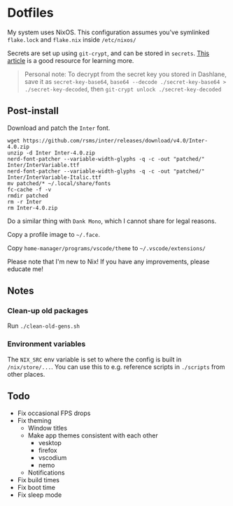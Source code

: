 # Dotfiles

My system uses NixOS. This configuration assumes you've symlinked `flake.lock` and `flake.nix` inside `/etc/nixos/`

Secrets are set up using `git-crypt`, and can be stored in `secrets`. [This article](https://lgug2z.com/articles/handling-secrets-in-nixos-an-overview/) is a good resource for learning more.

> Personal note: To decrypt from the secret key you stored in Dashlane, save it as `secret-key-base64`, `base64 --decode ./secret-key-base64 > ./secret-key-decoded`, then `git-crypt unlock ./secret-key-decoded`

## Post-install

Download and patch the `Inter` font.

```
wget https://github.com/rsms/inter/releases/download/v4.0/Inter-4.0.zip
unzip -d Inter Inter-4.0.zip
nerd-font-patcher --variable-width-glyphs -q -c -out "patched/" Inter/InterVariable.ttf
nerd-font-patcher --variable-width-glyphs -q -c -out "patched/" Inter/InterVariable-Italic.ttf
mv patched/* ~/.local/share/fonts
fc-cache -f -v
rmdir patched
rm -r Inter
rm Inter-4.0.zip
```

Do a similar thing with `Dank Mono`, which I cannot share for legal reasons.

Copy a profile image to `~/.face`.

Copy `home-manager/programs/vscode/theme` to `~/.vscode/extensions/`

Please note that I'm new to Nix! If you have any improvements, please educate me!

## Notes

### Clean-up old packages

Run `./clean-old-gens.sh`

### Environment variables

The `NIX_SRC` env variable is set to where the config is built in `/nix/store/...`. You can use this to e.g. reference scripts in `./scripts` from other places.

## Todo

- Fix occasional FPS drops
- Fix theming
    - Window titles
    - Make app themes consistent with each other
        - vesktop
        - firefox
        - vscodium
        - nemo
    - Notifications
- Fix build times
- Fix boot time
- Fix sleep mode
